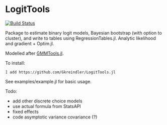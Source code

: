# LogitTools

[![Build Status](https://github.com/Gkreindler/LogitTools.jl/actions/workflows/CI.yml/badge.svg?branch=main)](https://github.com/Gkreindler/LogitTools.jl/actions/workflows/CI.yml?query=branch%3Amain)


Package to estimate binary logit models, Bayesian bootstrap (with option to cluster), and write to tables using RegressionTables.jl. Analytic likelihood and gradient + Optim.jl.

Modelled after [GMMTools.jl](https://github.com/Gkreindler/GMMTools.jl).

To install:
```
] add https://github.com/Gkreindler/LogitTools.jl
```

See examples/example.jl for basic usage.

Todo: 
- add other discrete choice models
- use actual formula from StatsAPI
- fixed effects
- code asymptotic variance covariance (?)